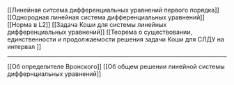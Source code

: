 [[Линейная ситсема дифференциальных уравнений первого порядка]]
[[Однородная линейная система дифференциальных уравнений]]
[[Норма в L2]]
[[Задача Коши для системы линейных дифференциальных уравнений]]
[[Теорема о существовании, единственности и продолжаемости решения задачи Коши для  СЛДУ на интервал ]]
 
---

[[Об определителе Вронского]]
[[Об общем решении линейной системы диффернциальных уравнений]]
